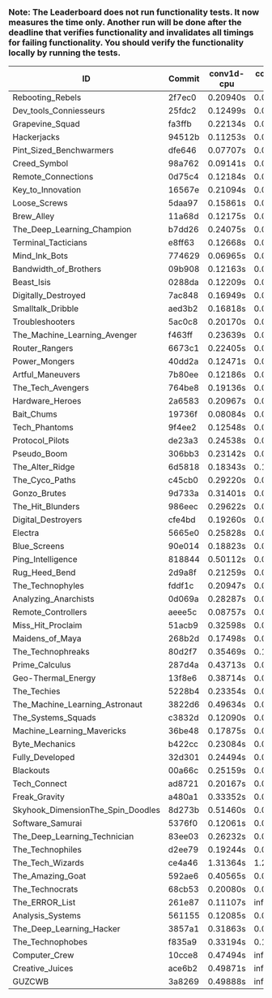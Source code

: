 ### Note: The Leaderboard does not run functionality tests. It now measures the time only. Another run will be done after the deadline that verifies functionality and invalidates all timings for failing functionality. You should verify the functionality locally by running the tests.

|ID|Commit|conv1d-cpu|conv1d-gpu|DWSPConv2D-gpu|gemm-gpu|avg|
|-|-|-|-|-|-|-|
|Rebooting_Rebels|2f7ec0|0.20940s|0.06310s|3.02432s|2.01003s|1.32671s|
|Dev_tools_Conniesseurs|25fdc2|0.12499s|0.04975s|3.20192s|2.05534s|1.35800s|
|Grapevine_Squad|fa3ffb|0.22134s|0.06875s|3.37221s|1.87149s|1.38345s|
|Hackerjacks|94512b|0.11253s|0.06622s|3.25777s|2.10924s|1.38644s|
|Pint_Sized_Benchwarmers|dfe646|0.07707s|0.07382s|3.31077s|2.08542s|1.38677s|
|Creed_Symbol|98a762|0.09141s|0.05096s|3.33593s|2.08545s|1.39094s|
|Remote_Connections|0d75c4|0.12184s|0.04957s|3.43516s|1.97261s|1.39480s|
|Key_to_Innovation|16567e|0.21094s|0.04906s|3.31661s|2.00465s|1.39531s|
|Loose_Screws|5daa97|0.15861s|0.06528s|3.33291s|2.07009s|1.40672s|
|Brew_Alley|11a68d|0.12175s|0.06586s|3.33253s|2.12006s|1.41005s|
|The_Deep_Learning_Champion|b7dd26|0.24075s|0.07502s|3.24610s|2.09196s|1.41346s|
|Terminal_Tacticians|e8ff63|0.12668s|0.06781s|3.33477s|2.14360s|1.41822s|
|Mind_Ink_Bots|774629|0.06965s|0.06673s|3.38312s|2.15407s|1.41839s|
|Bandwidth_of_Brothers|09b908|0.12163s|0.07127s|3.36603s|2.13533s|1.42356s|
|Beast_Isis|0288da|0.12209s|0.09542s|3.41394s|2.08692s|1.42959s|
|Digitally_Destroyed|7ac848|0.16949s|0.08797s|3.34396s|2.12349s|1.43123s|
|Smalltalk_Dribble|aed3b2|0.16818s|0.06402s|3.32729s|2.16662s|1.43153s|
|Troubleshooters|5ac0c8|0.20170s|0.06226s|3.40216s|2.07299s|1.43478s|
|The_Machine_Learning_Avenger|f463ff|0.23639s|0.06929s|3.31497s|2.12052s|1.43529s|
|Router_Rangers|6673c1|0.22405s|0.07215s|3.34374s|2.11799s|1.43948s|
|Power_Mongers|40dd2a|0.12471s|0.04938s|3.41029s|2.17727s|1.44041s|
|Artful_Maneuvers|7b80ee|0.12186s|0.07652s|3.37390s|2.19204s|1.44108s|
|The_Tech_Avengers|764be8|0.19136s|0.05900s|3.38134s|2.13684s|1.44213s|
|Hardware_Heroes|2a6583|0.20967s|0.07118s|3.36205s|2.12875s|1.44291s|
|Bait_Chums|19736f|0.08084s|0.07584s|3.18295s|2.44242s|1.44551s|
|Tech_Phantoms|9f4ee2|0.12548s|0.09016s|3.32044s|2.24648s|1.44564s|
|Protocol_Pilots|de23a3|0.24538s|0.07190s|3.36721s|2.10076s|1.44631s|
|Pseudo_Boom|306bb3|0.23142s|0.04852s|3.33499s|2.17313s|1.44701s|
|The_Alter_Ridge|6d5818|0.18343s|0.10293s|3.38443s|2.11953s|1.44758s|
|The_Cyco_Paths|c45cb0|0.29220s|0.07791s|3.35676s|2.10035s|1.45681s|
|Gonzo_Brutes|9d733a|0.31401s|0.05091s|3.35068s|2.11258s|1.45704s|
|The_Hit_Blunders|986eec|0.29622s|0.06295s|3.34743s|2.13000s|1.45915s|
|Digital_Destroyers|cfe4bd|0.19260s|0.06611s|3.33683s|2.24711s|1.46066s|
|Electra|5665e0|0.25828s|0.06722s|3.38383s|2.13360s|1.46073s|
|Blue_Screens|90e014|0.18823s|0.06487s|3.35850s|2.26773s|1.46983s|
|Ping_Intelligence|818844|0.50112s|0.05931s|3.18440s|2.14740s|1.47306s|
|Rug_Heed_Bend|2d9a8f|0.21259s|0.06427s|3.27769s|2.35428s|1.47721s|
|The_Technophyles|fddf1c|0.20947s|0.04693s|3.50693s|2.14841s|1.47794s|
|Analyzing_Anarchists|0d069a|0.28287s|0.05101s|3.32985s|2.25382s|1.47939s|
|Remote_Controllers|aeee5c|0.08757s|0.05040s|3.61615s|2.16353s|1.47941s|
|Miss_Hit_Proclaim|51acb9|0.32598s|0.06709s|3.24663s|2.27950s|1.47980s|
|Maidens_of_Maya|268b2d|0.17498s|0.06929s|3.35741s|2.32383s|1.48138s|
|The_Technophreaks|80d2f7|0.35469s|0.15015s|3.34107s|2.09765s|1.48589s|
|Prime_Calculus|287d4a|0.43713s|0.06638s|3.34187s|2.10618s|1.48789s|
|Geo-Thermal_Energy|13f8e6|0.38714s|0.07477s|3.37263s|2.16753s|1.50052s|
|The_Techies|5228b4|0.23354s|0.07869s|3.33967s|2.43595s|1.52196s|
|The_Machine_Learning_Astronaut|3822d6|0.49634s|0.07819s|3.36975s|2.14803s|1.52308s|
|The_Systems_Squads|c3832d|0.12090s|0.04807s|3.66390s|2.28490s|1.52944s|
|Machine_Learning_Mavericks|36be48|0.17875s|0.07298s|3.39469s|2.47982s|1.53156s|
|Byte_Mechanics|b422cc|0.23084s|0.06888s|3.37839s|2.45838s|1.53412s|
|Fully_Developed|32d301|0.24494s|0.06806s|3.37124s|2.46725s|1.53787s|
|Blackouts|00a66c|0.25159s|0.07048s|3.44796s|2.47166s|1.56042s|
|Tech_Connect|ad8721|0.20167s|0.07110s|3.60177s|2.44266s|1.57930s|
|Freak_Gravity|a480a1|0.33352s|0.07900s|3.66527s|2.28947s|1.59182s|
|Skyhook_DimensionThe_Spin_Doodles|8d273b|0.51460s|0.06761s|3.33810s|2.47167s|1.59800s|
|Software_Samurai|5376f0|0.12061s|0.05072s|3.39065s|2.89995s|1.61548s|
|The_Deep_Learning_Technician|83ee03|0.26232s|0.06992s|3.42386s|3.10798s|1.71602s|
|The_Technophiles|d2ee79|0.19244s|0.04842s|3.61389s|3.28709s|1.78546s|
|The_Tech_Wizards|ce4a46|1.31364s|1.28555s|3.35875s|2.45895s|2.10422s|
|The_Amazing_Goat|592ae6|0.40565s|0.07408s|3.40803s|4.56990s|2.11442s|
|The_Technocrats|68cb53|0.20080s|0.08816s|3.43805s|5.99709s|2.43103s|
|The_ERROR_List|261e87|0.11107s|infs|3.37369s|2.01160s|infs|
|Analysis_Systems|561155|0.12085s|0.05034s|infs|infs|infs|
|The_Deep_Learning_Hacker|3857a1|0.31863s|0.07467s|infs|2.24655s|infs|
|The_Technophobes|f835a9|0.33194s|0.18634s|infs|2.12861s|infs|
|Computer_Crew|10cce8|0.47494s|infs|infs|4.48282s|infs|
|Creative_Juices|ace6b2|0.49871s|infs|infs|4.77798s|infs|
|GUZCWB|3a8269|0.49888s|infs|infs|4.79082s|infs|
